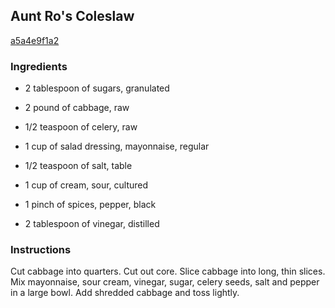 ## Aunt Ro's Coleslaw

[a5a4e9f1a2](https://recipeland.com/recipe/v/aunt-ros-coleslaw-3562)

### Ingredients

 - 2 tablespoon of sugars, granulated

 - 2 pound of cabbage, raw

 - 1/2 teaspoon of celery, raw

 - 1 cup of salad dressing, mayonnaise, regular

 - 1/2 teaspoon of salt, table

 - 1 cup of cream, sour, cultured

 - 1 pinch of spices, pepper, black

 - 2 tablespoon of vinegar, distilled

### Instructions

Cut cabbage into quarters. Cut out core. Slice cabbage into long, thin slices. Mix mayonnaise, sour cream, vinegar, sugar, celery seeds, salt and pepper in a large bowl. Add shredded cabbage and toss lightly.